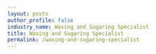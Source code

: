 ```yaml
---
layout: posts 
author_profile: false 
industry_name: Waxing and Sugaring Specialist
title: Waxing and Sugaring Specialist
permalink: /waxing-and-sugaring-specialist
---
```

